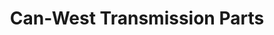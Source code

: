 ---
title: "Can-West Transmission Parts"
url: /edmonton/can-west-transmission-parts/
shop: car repair
---